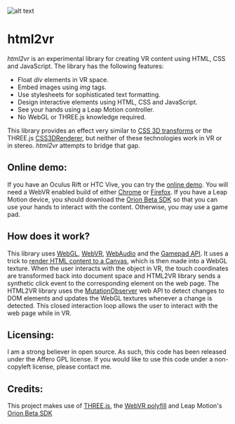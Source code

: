 ![alt text][logo]

html2vr
=============

_html2vr_ is an experimental library for creating VR content using HTML, CSS and JavaScript. The library has the following features:

* Float _div_ elements in VR space.
* Embed images using _img_ tags.
* Use stylesheets for sophisticated text formatting.
* Design interactive elements using HTML, CSS and JavaScript.
* See your hands using a Leap Motion controller.
* No WebGL or THREE.js knowledge required.

This library provides an effect very similar to [CSS 3D transforms] or the THREE.js [CSS3DRenderer], but neither of these technologies work in VR or in stereo. _html2vr_ attempts to bridge that gap.

## Online demo:

If you have an Oculus Rift or HTC Vive, you can try the [online demo](http://marciot.com/html2vr). You will need a  WebVR enabled build of either [Chrome] or [Firefox]. If you have a Leap Motion device, you should download the [Orion Beta SDK] so that you can use your hands to interact with the content. Otherwise, you may use a game pad.

## How does it work?

This library uses [WebGL], [WebVR], [WebAudio] and the [Gamepad API]. It uses a trick to [render HTML content to a Canvas], which is then made into a WebGL texture. When the user interacts with the object in VR, the touch coordinates are transformed back into document space and HTML2VR library sends a synthetic click event to the corresponding element on the web page. The HTML2VR library uses the [MutationObserver] web API to detect changes to DOM elements and updates the WebGL textures whenever a change is detected. This closed interaction loop allows the user to interact with the web page while in VR.

## Licensing:

I am a strong believer in open source. As such, this code has been released under the Affero GPL license. If you would like to use this code under a non-copyleft license, please contact me.

## Credits:

This project makes use of [THREE.js], the [WebVR polyfill] and Leap Motion's [Orion Beta SDK]

[logo]: https://github.com/marciot/html2vr/raw/master/artwork/banner.png "A screenshot of the html2vr demo using a Leap Motion controller"
[Chrome]: https://webvr.info/get-chrome/
[Firefox]: https://mozvr.com/
[render HTML content to a Canvas]:https://developer.mozilla.org/en-US/docs/Web/API/Canvas_API/Drawing_DOM_objects_into_a_canvas
[THREE.js]: https://threejs.org
[CSS 3D transforms]: http://www.w3schools.com/css/css3_3dtransforms.asp
[CSS3DRenderer]: https://threejs.org/examples/css3d_periodictable.html
[WebVR polyfill]: https://github.com/googlevr/webvr-polyfill
[WebGL]: https://www.khronos.org/webgl
[WebVR]: https://webvr.info
[WebAudio]: https://developer.mozilla.org/en-US/docs/Web/API/Web_Audio_API
[Gamepad API]: https://developer.mozilla.org/en-US/docs/Web/API/Gamepad_API/Using_the_Gamepad_API
[MutationObserver]: https://developer.mozilla.org/en-US/docs/Web/API/MutationObserver
[Orion Beta SDK]:https://developer.leapmotion.com/get-started
